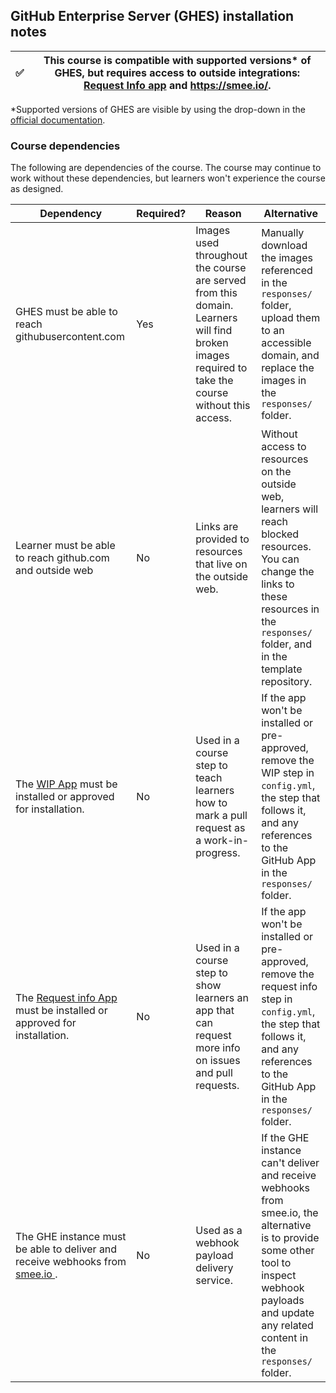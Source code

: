 ## GitHub Enterprise Server (GHES) installation notes

✅ | This course is compatible with supported versions* of GHES, but requires access to outside integrations: <a href="https://probot.github.io/apps/request-info/" target="_blank">Request Info app</a> and https://smee.io/. 
--- | ---

*Supported versions of GHES are visible by using the drop-down in the [official documentation](https://help.github.com/enterprise/).

### Course dependencies

The following are dependencies of the course. The course may continue to work without these dependencies, but learners won't experience the course as designed.

| Dependency                                                                                                               | Required? | Reason                                                                                                                                           | Alternative                                                                                                                                                                                    |
|--------------------------------------------------------------------------------------------------------------------------|-----------|--------------------------------------------------------------------------------------------------------------------------------------------------|------------------------------------------------------------------------------------------------------------------------------------------------------------------------------------------------|
| GHES must be able to reach githubusercontent.com                                                                         | Yes       | Images used throughout the course are served from this domain. Learners will find broken images required to take the course without this access. | Manually download the images referenced in the `responses/` folder, upload them to an accessible domain, and replace the images in the `responses/` folder.                                    |
| Learner must be able to reach github.com and outside web                                                                 | No        | Links are provided to resources that live on the outside web.                                                                                    | Without access to resources on the outside web, learners will reach blocked resources. You can change the links to these resources in the `responses/` folder, and in the template repository. |
| The [WIP App](https://github.com/apps/wip) must be installed or approved for installation. | No        | Used in a course step to teach learners how to mark a pull request as a work-in-progress.                                                                        | If the app won't be installed or pre-approved, remove the WIP step in `config.yml`, the step that follows it, and any references to the GitHub App in the `responses/` folder.     |
| The [Request info App](https://github.com/apps/request-info) must be installed or approved for installation. | No        | Used in a course step to show learners an app that can request more info on issues and pull requests.                                                                        | If the app won't be installed or pre-approved, remove the request info step in `config.yml`, the step that follows it, and any references to the GitHub App in the `responses/` folder.     |
| The GHE instance must be able to deliver and receive webhooks from [smee.io ](https://github.com/probot/smee.io). | No        | Used as a webhook payload delivery service.                                                                        | If the GHE instance can't deliver and receive webhooks from smee.io, the alternative is to provide some other tool to inspect webhook payloads and update any related content in the `responses/` folder.     |
